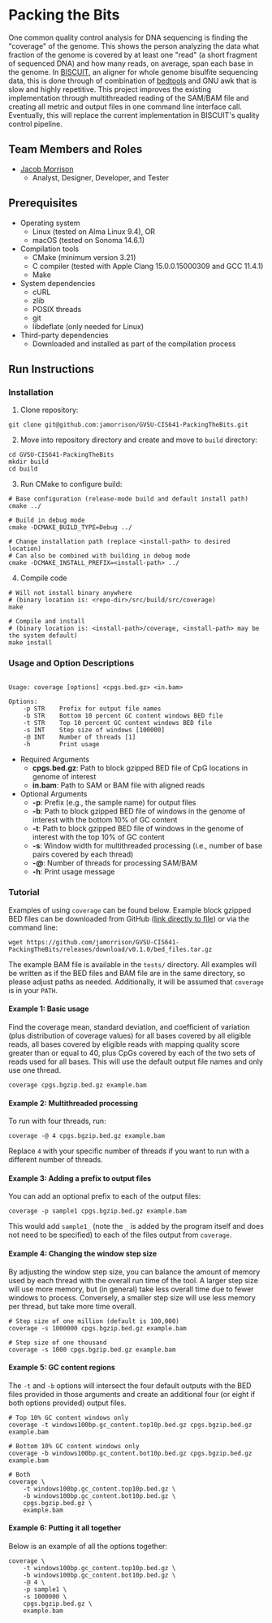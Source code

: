 # Packing the Bits

One common quality control analysis for DNA sequencing is finding the "coverage" of the genome. This shows the person
analyzing the data what fraction of the genome is covered by at least one "read" (a short fragment of sequenced DNA) and
how many reads, on average, span each base in the genome. In [BISCUIT](https://github.com/huishenlab/biscuit), an
aligner for whole genome bisulfite sequencing data, this is done through of combination of
[bedtools](https://github.com/arq5x/bedtools2) and GNU awk that is slow and highly repetitive. This project improves the
existing implementation through multithreaded reading of the SAM/BAM file and creating all metric and output files in
one command line interface call. Eventually, this will replace the current implementation in BISCUIT's quality control
pipeline.

## Team Members and Roles

* [Jacob Morrison](https://github.com/jamorrison/CIS641-HW2-Morrison)
  * Analyst, Designer, Developer, and Tester

## Prerequisites

* Operating system
  * Linux (tested on Alma Linux 9.4), OR
  * macOS (tested on Sonoma 14.6.1)
* Compilation tools
  * CMake (minimum version 3.21)
  * C compiler (tested with Apple Clang 15.0.0.15000309 and GCC 11.4.1)
  * Make
* System dependencies
  * cURL
  * zlib
  * POSIX threads
  * git
  * libdeflate (only needed for Linux)
* Third-party dependencies
  * Downloaded and installed as part of the compilation process

## Run Instructions

### Installation

1. Clone repository:
```
git clone git@github.com:jamorrison/GVSU-CIS641-PackingTheBits.git
```
2. Move into repository directory and create and move to `build` directory:
```
cd GVSU-CIS641-PackingTheBits
mkdir build
cd build
```
3. Run CMake to configure build:
```
# Base configuration (release-mode build and default install path)
cmake ../

# Build in debug mode
cmake -DCMAKE_BUILD_TYPE=Debug ../

# Change installation path (replace <install-path> to desired location)
# Can also be combined with building in debug mode
cmake -DCMAKE_INSTALL_PREFIX=<install-path> ../
```
4. Compile code
```
# Will not install binary anywhere
# (binary location is: <repo-dir>/src/build/src/coverage)
make

# Compile and install
# (binary location is: <install-path>/coverage, <install-path> may be the system default)
make install
```

### Usage and Option Descriptions

```

Usage: coverage [options] <cpgs.bed.gz> <in.bam>

Options:
    -p STR    Prefix for output file names
    -b STR    Bottom 10 percent GC content windows BED file
    -t STR    Top 10 percent GC content windows BED file
    -s INT    Step size of windows [100000]
    -@ INT    Number of threads [1]
    -h        Print usage

```

* Required Arguments
  * __cpgs.bed.gz__: Path to block gzipped BED file of CpG locations in genome of interest
  * __in.bam__: Path to SAM or BAM file with aligned reads
* Optional Arguments
  * __-p__: Prefix (e.g., the sample name) for output files
  * __-b__: Path to block gzipped BED file of windows in the genome of interest with the bottom 10% of GC content
  * __-t__: Path to block gzipped BED file of windows in the genome of interest with the top 10% of GC content
  * __-s__: Window width for multithreaded processing (i.e., number of base pairs covered by each thread)
  * __-@__: Number of threads for processing SAM/BAM
  * __-h__: Print usage message

### Tutorial

Examples of using `coverage` can be found below. Example block gzipped BED files can be downloaded from GitHub
([link directly to file](https://github.com/jamorrison/GVSU-CIS641-PackingTheBits/releases/download/v0.1.0/bed_files.tar.gz))
or via the command line:
```
wget https://github.com/jamorrison/GVSU-CIS641-PackingTheBits/releases/download/v0.1.0/bed_files.tar.gz
```
The example BAM file is available in the `tests/` directory. All examples will be written as if the BED files and BAM
file are in the same directory, so please adjust paths as needed. Additionally, it will be assumed that `coverage` is in
your `PATH`.

#### Example 1: Basic usage

Find the coverage mean, standard deviation, and coefficient of variation (plus distribution of coverage values) for all
bases covered by all eligible reads, all bases covered by eligible reads with mapping quality score greater than or
equal to 40, plus CpGs covered by each of the two sets of reads used for all bases. This will use the default output
file names and only use one thread.
```
coverage cpgs.bgzip.bed.gz example.bam
```

#### Example 2: Multithreaded processing

To run with four threads, run:
```
coverage -@ 4 cpgs.bgzip.bed.gz example.bam
```
Replace `4` with your specific number of threads if you want to run with a different number of threads.

#### Example 3: Adding a prefix to output files

You can add an optional prefix to each of the output files:
```
coverage -p sample1 cpgs.bgzip.bed.gz example.bam
```
This would add `sample1_` (note the `_` is added by the program itself and does not need to be specified) to each of the
files output from `coverage`.

#### Example 4: Changing the window step size

By adjusting the window step size, you can balance the amount of memory used by each thread with the overall run time of
the tool. A larger step size will use more memory, but (in general) take less overall time due to fewer windows to
process. Conversely, a smaller step size will use less memory per thread, but take more time overall.
```
# Step size of one million (default is 100,000)
coverage -s 1000000 cpgs.bgzip.bed.gz example.bam

# Step size of one thousand
coverage -s 1000 cpgs.bgzip.bed.gz example.bam
```

#### Example 5: GC content regions

The `-t` and `-b` options will intersect the four default outputs with the BED files provided in those arguments and
create an additional four (or eight if both options provided) output files.
```
# Top 10% GC content windows only
coverage -t windows100bp.gc_content.top10p.bed.gz cpgs.bgzip.bed.gz example.bam

# Bottom 10% GC content windows only
coverage -b windows100bp.gc_content.bot10p.bed.gz cpgs.bgzip.bed.gz example.bam

# Both
coverage \
    -t windows100bp.gc_content.top10p.bed.gz \
    -b windows100bp.gc_content.bot10p.bed.gz \
    cpgs.bgzip.bed.gz \
    example.bam
```

#### Example 6: Putting it all together

Below is an example of all the options together:
```
coverage \
    -t windows100bp.gc_content.top10p.bed.gz \
    -b windows100bp.gc_content.bot10p.bed.gz \
    -@ 4 \
    -p sample1 \
    -s 1000000 \
    cpgs.bgzip.bed.gz \
    example.bam
```
